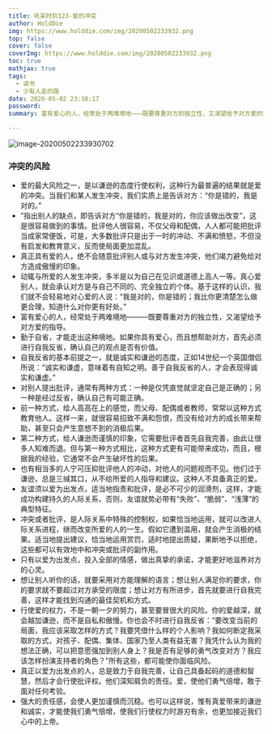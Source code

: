 ```yaml
---
title: 吼呆时刻123-爱的冲突
author: HoldDie
img: https://www.holddie.com/img/20200502233932.png
top: false
cover: false
coverImg: https://www.holddie.com/img/20200502233932.png
toc: true
mathjax: true
tags:
  - 读书
  - 少有人走的路
date: 2020-05-02 23:38:17
password:
summary: 富有爱心的人，经常处于两难境地———既要尊重对方的独立性，又渴望给予对方爱的指导。

---
```


![image-20200502233930702](https://www.holddie.com/img/20200502233932.png)

### 冲突的风险

- 爱的最大风险之一，是以谦逊的态度行使权利，这种行为最普遍的结果就是爱的冲突。当我们和某人发生冲突，我们实质上是告诉对方：“你是错的，我是对的。”
- ”指出别人的缺点，即告诉对方“你是错的，我是对的，你应该做出改变”，这是很容易做到的事情。批评他人很容易，不仅父母和配偶，人人都可能把批评当成家常便饭，可是，大多数批评只是出于一时的冲动、不满和愤怒，不但没有启发和教育意义，反而使局面更加混乱。
- 真正具有爱的人，绝不会随意批评别人或与对方发生冲突，他们竭力避免给对方造成傲慢的印象。
- 动辄与所爱的人发生冲突，多半是以为自己在见识或道德上高人一等。真心爱别人，就会承认对方是与自己不同的、完全独立的个体。基于这样的认识，我们就不会轻易地对心爱的人说：“我是对的，你是错的；我比你更清楚怎么做更合理，知道什么对你更有好处。”
- 富有爱心的人，经常处于两难境地———既要尊重对方的独立性，又渴望给予对方爱的指导。
- 勤于自省，才能走出这种境地。如果你具有爱心，而且想帮助对方，首先必须进行自我反省，确认自己的观点是否有价值。
- 自我反省的基本前提之一，就是诚实和谦逊的态度，正如14世纪一个英国僧侣所说：“诚实和谦虚，意味着有自知之明。善于自我反省的人，才会表现得诚实和谦虚。”
- 对别人提出批评，通常有两种方式：一种是仅凭直觉就坚定自己是正确的；另一种是经过反省，确认自己有可能正确。
- 前一种方式，给人高高在上的感觉，而父母、配偶或者教师，常常以这种方式教育他人。这样一来，就很容易招致不满和怨恨，而没有给对方的成长带来帮助，甚至只会产生意想不到的消极后果。
- 第二种方式，给人谦逊而谨慎的印象，它需要批评者首先自我完善，由此让很多人知难而退。但与第一种方式相比，这种方式更有可能带来成功，而且，根据我的经验，它通常不会产生破坏性的后果。
- 也有相当多的人宁可压抑批评他人的冲动，对他人的问题视而不见。他们过于谦逊，总是三缄其口，从不给所爱的人指导和建议。这种人不具备真正的爱。
- 友谊须以爱为出发点，适当地指责和批评，是必不可少的润滑剂，这样，才能成功构建持久的人际关系，否则，友谊就势必带有“失败”、“脆弱”、“浅薄”的典型特征。
- 冲突或者批评，是人际关系中特殊的控制权，如果恰当地运用，就可以改进人际关系进程，继而改变所爱的人的一生。假如它遭到滥用，就会产生消极的结果。适当地提出建议，恰当地运用赏罚，适时地提出质疑，果断地予以拒绝，这些都可以有效地中和冲突或批评的副作用。
- 只有以爱为出发点，投入全部的情感，做出真挚的承诺，才能更好地滋养对方的心灵。
- 想让别人听你的话，就要采用对方能理解的语言；想让别人满足你的要求，你的要求就不要超过对方承受的限度；想让对方有所进步，首先就要进行自我完善，这样才能找到沟通的最佳契机和方式。
- 行使爱的权力，不是一朝一夕的努力，甚至要冒很大的风险。你的爱越深，就会越加谦逊，而不是自私和傲慢。你也会不时进行自我反省：“要改变当前的局面，我应该采取怎样的方式？我要凭借什么样的个人影响？我如何断定我采取的方式，对孩子、配偶、集体、国家乃至人类有益无害？我凭什么认为我的想法正确，可以把意愿强加到别人身上？我是否有足够的勇气改变对方？我应该怎样扮演支持者的角色？”所有这些，都可能使你面临风险。
- 真正以爱为出发点的人，总是致力于自我完善，让自己具备起码的道德和智慧，然后才会行使批评权。他们深知肩负的责任。爱，使他们勇气倍增，敢于面对任何考验。
- 强大的责任感，会使人更加谨慎而沉稳。也可以这样说，惟有真爱带来的谦逊和诚实，才能使我们勇气倍增，使我们行使权力时游刃有余，也更加接近我们心中的上帝。